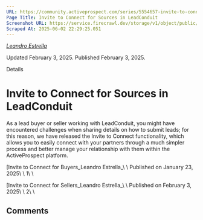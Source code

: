 ```yaml
---
URL: https://community.activeprospect.com/series/5554657-invite-to-connect-for-sources-in-leadconduit
Page Title: Invite to Connect for Sources in LeadConduit
Screenshot URL: https://service.firecrawl.dev/storage/v1/object/public/media/screenshot-8c9673e9-4189-44b8-8ace-e6d5ba5eaf98.png
Scraped At: 2025-06-02 22:29:25.051
---
```



[_Leandro Estrella_](https://community.activeprospect.com/memberships/7866389-leandro-estrella)

Updated February 3, 2025. Published February 3, 2025.

Details

# Invite to Connect for Sources in LeadConduit

As a lead buyer or seller working with LeadConduit, you might have encountered challenges when sharing details on how to submit leads; for this reason, we have released the Invite to Connect functionality, which allows you to easily connect with your partners through a much simpler process and better manage your relationship with them within the ActiveProspect platform.

[Invite to Connect for Buyers_Leandro Estrella_\\
\\
Published on January 23, 2025\\
\\
1\\
\\

[Invite to Connect for Sellers_Leandro Estrella_\\
\\
Published on February 3, 2025\\
\\
2\\
\\

## Comments
